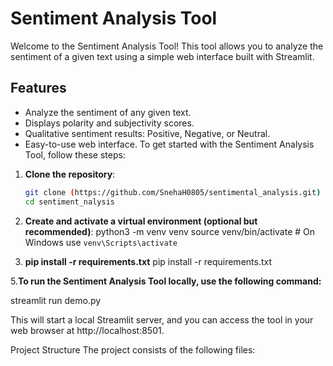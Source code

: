 # Sentiment Analysis Tool

Welcome to the Sentiment Analysis Tool! This tool allows you to analyze the sentiment of a given text using a simple web interface built with Streamlit.

## Features

- Analyze the sentiment of any given text.
- Displays polarity and subjectivity scores.
- Qualitative sentiment results: Positive, Negative, or Neutral.
- Easy-to-use web interface.
To get started with the Sentiment Analysis Tool, follow these steps:

1. **Clone the repository**:
   ```sh
   git clone (https://github.com/SnehaH0805/sentimental_analysis.git)
   cd sentiment_nalysis

2. **Create and activate a virtual environment (optional but recommended)**:
   python3 -m venv venv
source venv/bin/activate  # On Windows use `venv\Scripts\activate`

3. **pip install -r requirements.txt**
   pip install -r requirements.txt
   
5.**To run the Sentiment Analysis Tool locally, use the following command:**

streamlit run demo.py

This will start a local Streamlit server, and you can access the tool in your web browser at http://localhost:8501.

Project Structure
The project consists of the following files:



   

